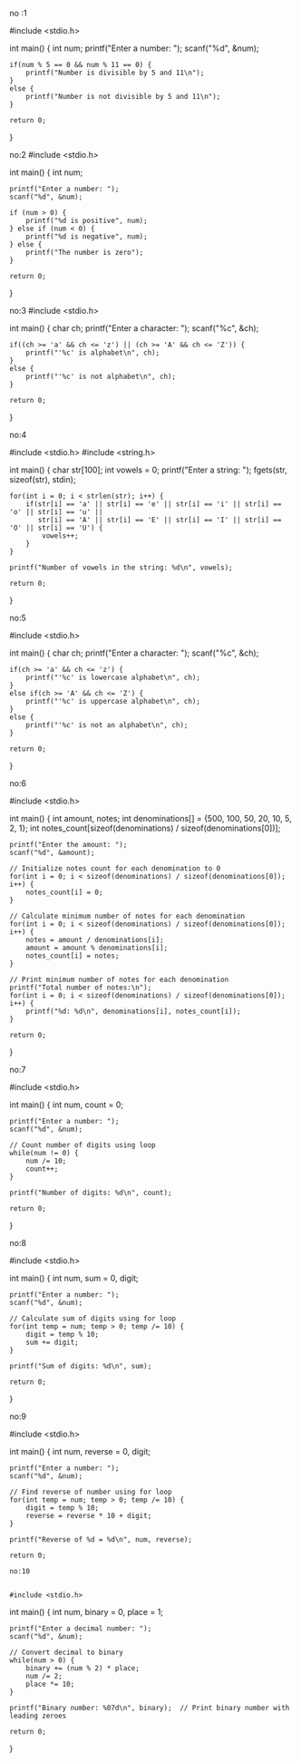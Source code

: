 no :1 

#include <stdio.h>

int main() {
    int num;
    printf("Enter a number: ");
    scanf("%d", &num);

    if(num % 5 == 0 && num % 11 == 0) {
        printf("Number is divisible by 5 and 11\n");
    }
    else {
        printf("Number is not divisible by 5 and 11\n");
    }

    return 0;
}




no:2
#include <stdio.h>

int main() {
    int num;

    printf("Enter a number: ");
    scanf("%d", &num);

    if (num > 0) {
        printf("%d is positive", num);
    } else if (num < 0) {
        printf("%d is negative", num);
    } else {
        printf("The number is zero");
    }

    return 0;
}


no:3
#include <stdio.h>

int main() {
    char ch;
    printf("Enter a character: ");
    scanf("%c", &ch);

    if((ch >= 'a' && ch <= 'z') || (ch >= 'A' && ch <= 'Z')) {
        printf("'%c' is alphabet\n", ch);
    }
    else {
        printf("'%c' is not alphabet\n", ch);
    }

    return 0;
}

no:4

#include <stdio.h>
#include <string.h>

int main() {
    char str[100];
    int vowels = 0;
    printf("Enter a string: ");
    fgets(str, sizeof(str), stdin);

    for(int i = 0; i < strlen(str); i++) {
        if(str[i] == 'a' || str[i] == 'e' || str[i] == 'i' || str[i] == 'o' || str[i] == 'u' ||
           str[i] == 'A' || str[i] == 'E' || str[i] == 'I' || str[i] == 'O' || str[i] == 'U') {
            vowels++;
        }
    }

    printf("Number of vowels in the string: %d\n", vowels);

    return 0;
}


no:5


#include <stdio.h>

int main() {
    char ch;
    printf("Enter a character: ");
    scanf("%c", &ch);

    if(ch >= 'a' && ch <= 'z') {
        printf("'%c' is lowercase alphabet\n", ch);
    }
    else if(ch >= 'A' && ch <= 'Z') {
        printf("'%c' is uppercase alphabet\n", ch);
    }
    else {
        printf("'%c' is not an alphabet\n", ch);
    }

    return 0;
}

no:6

#include <stdio.h>

int main() {
    int amount, notes;
    int denominations[] = {500, 100, 50, 20, 10, 5, 2, 1};
    int notes_count[sizeof(denominations) / sizeof(denominations[0])];

    printf("Enter the amount: ");
    scanf("%d", &amount);

    // Initialize notes count for each denomination to 0
    for(int i = 0; i < sizeof(denominations) / sizeof(denominations[0]); i++) {
        notes_count[i] = 0;
    }

    // Calculate minimum number of notes for each denomination
    for(int i = 0; i < sizeof(denominations) / sizeof(denominations[0]); i++) {
        notes = amount / denominations[i];
        amount = amount % denominations[i];
        notes_count[i] = notes;
    }

    // Print minimum number of notes for each denomination
    printf("Total number of notes:\n");
    for(int i = 0; i < sizeof(denominations) / sizeof(denominations[0]); i++) {
        printf("%d: %d\n", denominations[i], notes_count[i]);
    }

    return 0;
}


no:7

#include <stdio.h>

int main() {
    int num, count = 0;

    printf("Enter a number: ");
    scanf("%d", &num);

    // Count number of digits using loop
    while(num != 0) {
        num /= 10;
        count++;
    }

    printf("Number of digits: %d\n", count);

    return 0;
}

no:8


#include <stdio.h>

int main() {
    int num, sum = 0, digit;

    printf("Enter a number: ");
    scanf("%d", &num);

    // Calculate sum of digits using for loop
    for(int temp = num; temp > 0; temp /= 10) {
        digit = temp % 10;
        sum += digit;
    }

    printf("Sum of digits: %d\n", sum);

    return 0;
}

no:9

#include <stdio.h>

int main() {
    int num, reverse = 0, digit;

    printf("Enter a number: ");
    scanf("%d", &num);

    // Find reverse of number using for loop
    for(int temp = num; temp > 0; temp /= 10) {
        digit = temp % 10;
        reverse = reverse * 10 + digit;
    }

    printf("Reverse of %d = %d\n", num, reverse);

    return 0;
    
    no:10
    
    
    #include <stdio.h>

int main() {
    int num, binary = 0, place = 1;

    printf("Enter a decimal number: ");
    scanf("%d", &num);

    // Convert decimal to binary
    while(num > 0) {
        binary += (num % 2) * place;
        num /= 2;
        place *= 10;
    }

    printf("Binary number: %07d\n", binary);  // Print binary number with leading zeroes

    return 0;

}
